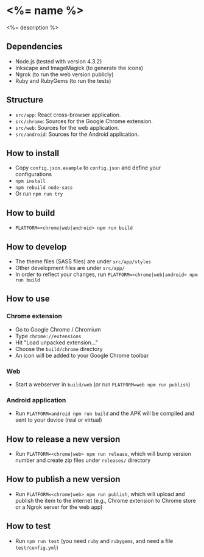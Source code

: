 # <%= name %>

<%= description %>

## Dependencies

* Node.js (tested with version 4.3.2)
* Inkscape and ImageMagick (to generate the icons)
* Ngrok (to run the web version publicly)
* Ruby and RubyGems (to run the tests)

## Structure

- `src/app`: React cross-browser application.
- `src/chrome`: Sources for the Google Chrome extension.
- `src/web`: Sources for the web application.
- `src/android`: Sources for the Android application.

## How to install

* Copy `config.json.example` to `config.json` and define your configurations
* `npm install`
* `npm rebuild node-sass`
* Or run `npm run try`

## How to build

* `PLATFORM=<chrome|web|android> npm run build`

## How to develop

* The theme files (SASS files) are under `src/app/styles`
* Other development files are under `src/app/`
* In order to reflect your changes, run `PLATFORM=<chrome|web|android> npm run build`

## How to use

### Chrome extension

* Go to Google Chrome / Chromium
* Type `chrome://extensions`
* Hit "Load unpacked extension..."
* Choose the `build/chrome` directory
* An icon will be added to your Google Chrome toolbar

### Web

* Start a webserver in `build/web` (or run `PLATFORM=web npm run publish`)

### Android application

* Run `PLATFORM=android npm run build` and the APK will be compiled and sent to your device (real or virtual)

## How to release a new version

* Run `PLATFORM=<chrome|web> npm run release`, which will bump version number and create zip files under `releases/` directory

## How to publish a new version

* Run `PLATFORM=<chrome|web> npm run publish`, which will upload and publish the item to the internet (e.g., Chrome extension to Chrome store or a Ngrok server for the web app)

## How to test

* Run `npm run test` (you need `ruby` and `rubygems`, and need a file `test/config.yml`)
